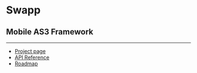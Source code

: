 # Swapp
## Mobile AS3 Framework

---

* [Project page](http://swapp.lahautesociete.com/)
* [API Reference](http://swapp.lahautesociete.com/api/)
* [Roadmap](https://github.com/la-haute-societe/Swapp/blob/master/ROADMAP.md)
